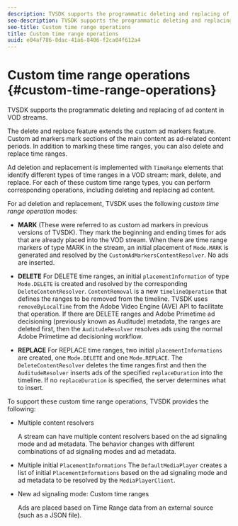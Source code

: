 ```yaml
---
description: TVSDK supports the programmatic deleting and replacing of ad content in VOD streams.
seo-description: TVSDK supports the programmatic deleting and replacing of ad content in VOD streams.
seo-title: Custom time range operations
title: Custom time range operations
uuid: e04af786-8dac-41a6-8406-f2ca04f612a4
---
```


# Custom time range operations {#custom-time-range-operations}

TVSDK supports the programmatic deleting and replacing of ad content in VOD streams.

The delete and replace feature extends the custom ad markers feature. Custom ad markers mark sections of the main content as ad-related content periods. In addition to marking these time ranges, you can also delete and replace time ranges.

Ad deletion and replacement is implemented with `TimeRange` elements that identify different types of time ranges in a VOD stream: mark, delete, and replace. For each of these custom time range types, you can perform corresponding operations, including deleting and replacing ad content.

For ad deletion and replacement, TVSDK uses the following *custom time range operation* modes:

* **MARK**
  (These were referred to as custom ad markers in previous versions of TVSDK). They mark the beginning and ending times for ads that are already placed into the VOD stream. When there are time range markers of type MARK in the stream, an initial placement of `Mode.MARK` is generated and resolved by the `CustomAdMarkersContentResolver`. No ads are inserted.

* **DELETE**
  For DELETE time ranges, an initial `placementInformation` of type `Mode.DELETE` is created and resolved by the corresponding `DeleteContentResolver`. `ContentRemoval` is a new `timelineOperation` that defines the ranges to be removed from the timeline. TVSDK uses `removeByLocalTime` from the Adobe Video Engine (AVE) API to facilitate that operation. If there are DELETE ranges and Adobe Primetime ad decisioning (previously known as Auditude) metadata, the ranges are deleted first, then the `AuditudeResolver` resolves ads using the normal Adobe Primetime ad decisioning workflow.

* **REPLACE**
  For REPLACE time ranges, two initial `placementInformations` are created, one `Mode.DELETE` and one `Mode.REPLACE`. The `DeleteContentResolver` deletes the time ranges first and then the `AuditudeResolver` inserts ads of the specified `replaceDuration` into the timeline. If no `replaceDuration` is specified, the server determines what to insert.

To support these custom time range operations, TVSDK provides the following:

* Multiple content resolvers

  A stream can have multiple content resolvers based on the ad signaling mode and ad metadata. The behavior changes with different combinations of ad signaling modes and ad metadata. 
* Multiple initial `PlacementInformations` The `DefaultMediaPlayer` creates a list of initial `PlacementInformations` based on the ad signaling mode and ad metadata to be resolved by the `MediaPlayerClient`. 

* New ad signaling mode: Custom time ranges

  Ads are placed based on Time Range data from an external source (such as a JSON file).